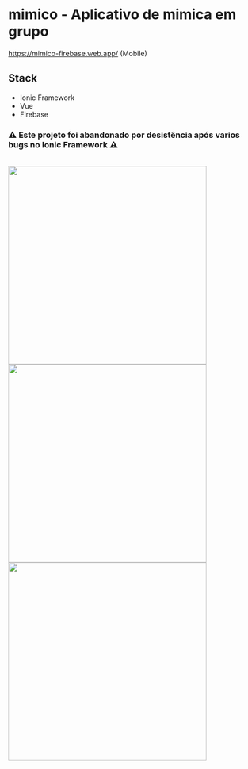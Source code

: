 # mimico - Aplicativo de mimica em grupo
https://mimico-firebase.web.app/ (Mobile)

## Stack
* Ionic Framework
* Vue
* Firebase

 ### :warning: Este projeto foi abandonado por desistência após varios bugs no Ionic Framework :warning:
<br>
<img src="https://user-images.githubusercontent.com/32779127/201359802-1efa7024-ad91-420f-a791-e6bcb429d507.png" width="400"/>
<img src="https://user-images.githubusercontent.com/32779127/201359759-e815dcaa-20e6-438b-a765-44f5525e22b4.png" width="400"/>

<img src="https://user-images.githubusercontent.com/32779127/201363674-eb4ea7a0-7572-48ef-a3a4-76181397970f.png" width="400"/>
